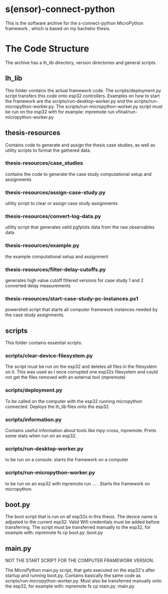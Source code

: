 # s(ensor)-connect-python
This is the software archive for the s-connect-python MicroPython framework
, which is based on my bachelor thesis.

# The Code Structure
The archive has a lh_lib directory, version directories and general scripts
## lh_lib
This folder contains the actual framework code. The scripts/deployment.py script transfers this code onto esp32 controllers.
Examples on how to start the framework are the scripts/run-desktop-worker.py and the scripts/run-micropython-worker.py.
The scripts/run-micropython-worker.py script must be run on the esp32 with for 
example: mpremote run vfinal/run-micropython-worker.py
## thesis-resources
Contains code to generate and assign the thesis case studies, as well as utility scripts
to format the gathered data.
### thesis-resources/case_studies
contains the code to generate the case study computational setup and assignments
### thesis-resources/assign-case-study.py
utility script to clear or assign case study assignments
### thesis-resources/convert-log-data.py
utility script that generates valid pgfplots data from the raw observables data
### thesis-resources/example.py
the example computational setup and assignment
### thesis-resources/filter-delay-cutoffs.py
generates high value cutoff filtered versions for case study 1 and 2 converted delay measurements
### thesis-resources/start-case-study-pc-instances.ps1
powershell script that starts all computer framework instances needed by the case study assignments.

## scripts
This folder contains essential scripts.
### scripts/clear-device-filesystem.py
The script must be run on the esp32 and deletes all files in the filesystem on it. This was used as I once corrupted
one esp32s filesystem and could not get the files removed with an external tool (mpremote)
### scripts/deployment.py
To be called on the computer with the esp32 running micropython connected. Deploys the lh_lib files onto the esp32
### scripts/information.py
Contains useful information about tools like mpy-cross, mpremote. Prints some stats when run on an esp32.
### scripts/run-desktop-worker.py
to be run on a console. starts the framework on a computer
### scripts/run-micropython-worker.py
to be run on an esp32 with mpremote run ... . Starts the framework on micropython.

## boot.py
The boot script that is run on all esp32s in this thesis. The device name is adjusted to the current esp32.
Valid Wifi credentials must be added before transferring. The script must be transferred manually to the
esp32, for example with: mpremote fs cp boot.py :boot.py
## main.py
NOT THE START SCRIPT FOR THE COMPUTER FRAMEWORK VERSION. 

The MicroPython main.py script, that gets executed on the esp32's after startup and running boot.py.
Contains basically the same code as scripts/run-micropython-worker.py. Must also be transferred manually onto the esp32,
for example with: mpremote fs cp main.py :main.py
